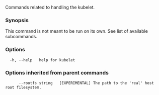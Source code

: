 
Commands related to handling the kubelet.

### Synopsis

This command is not meant to be run on its own. See list of available subcommands.

### Options

```
  -h, --help   help for kubelet
```

### Options inherited from parent commands

```
      --rootfs string   [EXPERIMENTAL] The path to the 'real' host root filesystem.
```

